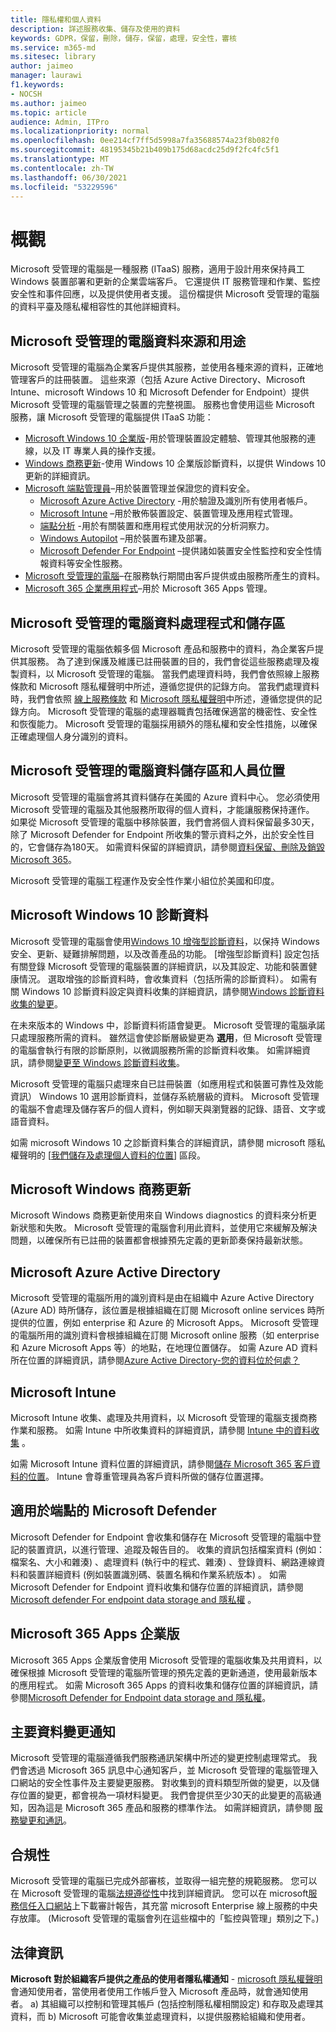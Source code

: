 ```yaml
---
title: 隱私權和個人資料
description: 詳述服務收集、儲存及使用的資料
keywords: GDPR，保留，刪除，儲存，保留，處理，安全性，審核
ms.service: m365-md
ms.sitesec: library
author: jaimeo
manager: laurawi
f1.keywords:
- NOCSH
ms.author: jaimeo
ms.topic: article
audience: Admin, ITPro
ms.localizationpriority: normal
ms.openlocfilehash: 0ee214cf7ff5d5998a7fa35688574a23f8b082f0
ms.sourcegitcommit: 48195345b21b409b175d68acdc25d9f2fc4fc5f1
ms.translationtype: MT
ms.contentlocale: zh-TW
ms.lasthandoff: 06/30/2021
ms.locfileid: "53229596"
---
```

# <a name="overview"></a>概觀

Microsoft 受管理的電腦是一種服務 (ITaaS) 服務，適用于設計用來保持員工 Windows 裝置部署和更新的企業雲端客戶。 它還提供 IT 服務管理和作業、監控安全性和事件回應，以及提供使用者支援。 這份檔提供 Microsoft 受管理的電腦的資料平臺及隱私權相容性的其他詳細資料。

## <a name="microsoft-managed-desktop-data-sources-and-purpose"></a>Microsoft 受管理的電腦資料來源和用途

Microsoft 受管理的電腦為企業客戶提供其服務，並使用各種來源的資料，正確地管理客戶的註冊裝置。 這些來源（包括 Azure Active Directory、Microsoft Intune、microsoft Windows 10 和 Microsoft Defender for Endpoint）提供 Microsoft 受管理的電腦管理之裝置的完整視圖。 服務也會使用這些 Microsoft 服務，讓 Microsoft 受管理的電腦提供 ITaaS 功能：

- [Microsoft Windows 10 企業版](/windows/windows-10/)-用於管理裝置設定體驗、管理其他服務的連線，以及 IT 專業人員的操作支援。
- [Windows 商務更新](/windows/deployment/update/waas-manage-updates-wufb)-使用 Windows 10 企業版診斷資料，以提供 Windows 10 更新的詳細資訊。 
- [Microsoft 端點管理員](/mem/endpoint-manager-overview)–用於裝置管理並保證您的資料安全。
  - [Microsoft Azure Active Directory](/azure/active-directory/) -用於驗證及識別所有使用者帳戶。 
  - [Microsoft Intune](/mem/intune/) –用於散佈裝置設定、裝置管理及應用程式管理。
  - [端點分析](/mem/analytics/overview) -用於有關裝置和應用程式使用狀況的分析洞察力。
  - [Windows Autopilot](/microsoft-365/windows/windows-autopilot) –用於裝置布建及部署。
  - [Microsoft Defender For Endpoint](/microsoft-365/security/defender-endpoint/) –提供諸如裝置安全性監控和安全性情報資料等安全性服務。
- [Microsoft 受管理的電腦](https://endpoint.microsoft.com/#home)–在服務執行期間由客戶提供或由服務所產生的資料。
- [Microsoft 365 企業應用程式](https://www.microsoft.com/en-us/microsoft-365/enterprise/compare-office-365-plans?rtc=1)–用於 Microsoft 365 Apps 管理。

## <a name="microsoft-managed-desktop-data-process-and-storage"></a>Microsoft 受管理的電腦資料處理程式和儲存區

Microsoft 受管理的電腦依賴多個 Microsoft 產品和服務中的資料，為企業客戶提供其服務。 為了達到保護及維護已註冊裝置的目的，我們會從這些服務處理及複製資料，以 Microsoft 受管理的電腦。 當我們處理資料時，我們會依照線上服務條款和 Microsoft 隱私權聲明中所述，遵循您提供的記錄方向。 當我們處理資料時，我們會依照 [線上服務條款](https://www.microsoft.com/licensing/product-licensing/products) 和 [Microsoft 隱私權聲明](https://privacy.microsoft.com/privacystatement)中所述，遵循您提供的記錄方向。 Microsoft 受管理的電腦的處理器職責包括確保適當的機密性、安全性和恢復能力。 Microsoft 受管理的電腦採用額外的隱私權和安全性措施，以確保正確處理個人身分識別的資料。 


## <a name="microsoft-managed-desktop-data-storage-and-staff-location"></a>Microsoft 受管理的電腦資料儲存區和人員位置

Microsoft 受管理的電腦會將其資料儲存在美國的 Azure 資料中心。 您必須使用 Microsoft 受管理的電腦及其他服務所取得的個人資料，才能讓服務保持運作。 如果從 Microsoft 受管理的電腦中移除裝置，我們會將個人資料保留最多30天，除了 Microsoft Defender for Endpoint 所收集的警示資料之外，出於安全性目的，它會儲存為180天。 如需資料保留的詳細資訊，請參閱[資料保留、刪除及銷毀 Microsoft 365](/compliance/assurance/assurance-data-retention-deletion-and-destruction-overview)。

Microsoft 受管理的電腦工程運作及安全性作業小組位於美國和印度。 

## <a name="microsoft-windows-10-diagnostic-data"></a>Microsoft Windows 10 診斷資料

Microsoft 受管理的電腦會使用[Windows 10 增強型診斷資料](/windows/privacy/windows-diagnostic-data)，以保持 Windows 安全、更新、疑難排解問題，以及改善產品的功能。 [增強型診斷資料] 設定包括有關登錄 Microsoft 受管理的電腦裝置的詳細資訊，以及其設定、功能和裝置健康情況。 選取增強的診斷資料時，會收集資料（包括所需的診斷資料）。 如需有關 Windows 10 診斷資料設定與資料收集的詳細資訊，請參閱[Windows 診斷資料收集的變更](/windows/privacy/changes-to-windows-diagnostic-data-collection)。

在未來版本的 Windows 中，診斷資料術語會變更。 Microsoft 受管理的電腦承諾只處理服務所需的資料。 雖然這會使診斷層級變更為 **選用**，但 Microsoft 受管理的電腦會執行有限的診斷原則，以微調服務所需的診斷資料收集。 如需詳細資訊，請參閱[變更至 Windows 診斷資料收集](/windows/privacy/changes-to-windows-diagnostic-data-collection)。

Microsoft 受管理的電腦只處理來自已註冊裝置（如應用程式和裝置可靠性及效能資訊） Windows 10 選用診斷資料，並儲存系統層級的資料。 Microsoft 受管理的電腦不會處理及儲存客戶的個人資料，例如聊天與瀏覽器的記錄、語音、文字或語音資料。 

如需 microsoft Windows 10 之診斷資料集合的詳細資訊，請參閱 microsoft 隱私權聲明的 [[我們儲存及處理個人資料的位置](https://privacy.microsoft.com/privacystatement#mainwherewestoreandprocessdatamodule)] 區段。

## <a name="microsoft-windows-update-for-business"></a>Microsoft Windows 商務更新
Microsoft Windows 商務更新使用來自 Windows diagnostics 的資料來分析更新狀態和失敗。 Microsoft 受管理的電腦會利用此資料，並使用它來緩解及解決問題，以確保所有已註冊的裝置都會根據預先定義的更新節奏保持最新狀態。

## <a name="microsoft-azure-active-directory"></a>Microsoft Azure Active Directory
Microsoft 受管理的電腦所用的識別資料是由在組織中 Azure Active Directory (Azure AD) 時所儲存，該位置是根據組織在訂閱 Microsoft online services 時所提供的位置，例如 enterprise 和 Azure 的 Microsoft Apps。 Microsoft 受管理的電腦所用的識別資料會根據組織在訂閱 Microsoft online 服務（如 enterprise 和 Azure Microsoft Apps 等）的地點，在地理位置儲存。 如需 Azure AD 資料所在位置的詳細資訊，請參閱[Azure Active Directory-您的資料位於何處？](https://msit.powerbi.com/view?r=eyJrIjoiODdjOWViZDctMWRhZS00ODUzLWI4MmQtNWM5NjBkZTBkNjFlIiwidCI6IjcyZjk4OGJmLTg2ZjEtNDFhZi05MWFiLTJkN2NkMDExZGI0NyIsImMiOjV9)

## <a name="microsoft-intune"></a>Microsoft Intune
Microsoft Intune 收集、處理及共用資料，以 Microsoft 受管理的電腦支援商務作業和服務。 如需 Intune 中所收集資料的詳細資訊，請參閱 [Intune 中的資料收集](/mem/intune/protect/privacy-data-collect) 。 

如需 Microsoft Intune 資料位置的詳細資訊，請參閱[儲存 Microsoft 365 客戶資料的位置](/microsoft-365/enterprise/o365-data-locations)。 Intune 會尊重管理員為客戶資料所做的儲存位置選擇。

## <a name="microsoft-defender-for-endpoint"></a>適用於端點的 Microsoft Defender
Microsoft Defender for Endpoint 會收集和儲存在 Microsoft 受管理的電腦中登記的裝置資訊，以進行管理、追蹤及報告目的。 收集的資訊包括檔案資料 (例如：檔案名、大小和雜湊) 、處理資料 (執行中的程式、雜湊) 、登錄資料、網路連線資料和裝置詳細資料 (例如裝置識別碼、裝置名稱和作業系統版本) 。 如需 Microsoft Defender for Endpoint 資料收集和儲存位置的詳細資訊，請參閱 [Microsoft defender For endpoint data storage and 隱私權](/microsoft-365/security/defender-endpoint/data-storage-privacy#what-data-does-microsoft-defender-atp-collect) 。 

## <a name="microsoft-365-apps-for-enterprise"></a>Microsoft 365 Apps 企業版 
Microsoft 365 Apps 企業版會使用 Microsoft 受管理的電腦收集及共用資料，以確保根據 Microsoft 受管理的電腦所管理的預先定義的更新通道，使用最新版本的應用程式。 如需 Microsoft 365 Apps 的資料收集和儲存位置的詳細資訊，請參閱[Microsoft Defender for Endpoint data storage and 隱私權](/microsoft-365/security/defender-endpoint/data-storage-privacy#what-data-does-microsoft-defender-atp-collect)。

## <a name="major-data-change-notification"></a>主要資料變更通知
Microsoft 受管理的電腦遵循我們服務通訊架構中所述的變更控制處理常式。 我們會透過 Microsoft 365 訊息中心通知客戶，並 Microsoft 受管理的電腦管理入口網站的安全性事件及主要變更服務。 對收集到的資料類型所做的變更，以及儲存位置的變更，都會視為一項材料變更。 我們會提供至少30天的此變更的高級通知，因為這是 Microsoft 365 產品和服務的標準作法。 如需詳細資訊，請參閱 [服務變更和通訊](/microsoft-365/managed-desktop/service-description/servicechanges)。

## <a name="compliance"></a>合規性
Microsoft 受管理的電腦已完成外部審核，並取得一組完整的規範服務。 您可以在 Microsoft 受管理的電腦[法規遵從性](/microsoft-365/managed-desktop/intro/compliance)中找到詳細資訊。 您可以在 microsoft[服務信任入口網站](https://aka.ms/stp)上下載審計報告，其充當 microsoft Enterprise 線上服務的中央存放庫。  (Microsoft 受管理的電腦會列在這些檔中的「監控與管理」類別之下。)  

## <a name="legal"></a>法律資訊
**Microsoft 對於組織客戶提供之產品的使用者隱私權通知** - [microsoft 隱私權聲明](https://privacy.microsoft.com/privacystatement) 會通知使用者，當使用者使用工作帳戶登入 Microsoft 產品時，就會通知使用者。 a) 其組織可以控制和管理其帳戶 (包括控制隱私權相關設定) 和存取及處理其資料，而 b) Microsoft 可能會收集並處理資料，以提供服務給組織和使用者。

